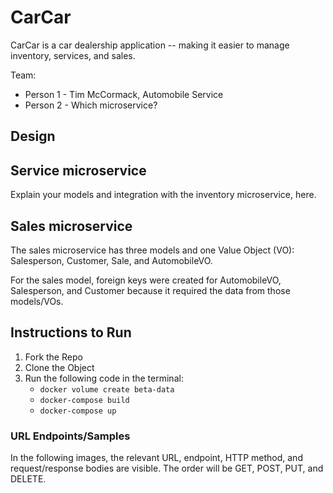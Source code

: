 # CarCar
CarCar is a car dealership application -- making it easier to manage inventory, services, and sales. 

Team:

* Person 1 - Tim McCormack, Automobile Service
* Person 2 - Which microservice?

## Design

## Service microservice

Explain your models and integration with the inventory
microservice, here.

## Sales microservice

The sales microservice has three models and one Value Object (VO): Salesperson, Customer, Sale, and AutomobileVO. 

For the sales model, foreign keys were created for AutomobileVO, Salesperson, and Customer because it required the data from those models/VOs. 

## Instructions to Run

1. Fork the Repo
2. Clone the Object
3. Run the following code in the terminal:
    - `docker volume create beta-data`
    - `docker-compose build`
    - `docker-compose up`

### URL Endpoints/Samples

In the following images, the relevant URL, endpoint, HTTP method, and request/response bodies are visible. The order will be GET, POST, PUT, and DELETE.


